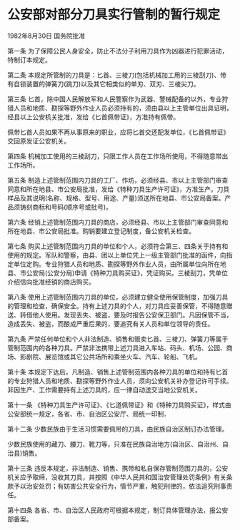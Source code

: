 # 公安部对部分刀具实行管制的暂行规定

1982年8月30日 国务院批准



第一条 为了保障公民人身安全，防止不法分子利用刀具作为凶器进行犯罪活动，特制订本规定。

第二条 本规定所管制的刀具是：匕首、三棱刀(包括机械加工用的三棱刮刀)、带有自锁装置的弹簧刀(跳刀)以及其它相类似的单刃、双刃、三棱尖刀。

第三条 匕首，除中国人民解放军和人民警察作为武器、警械配备的以外，专业狩猎人员和地质、勘探等野外作业人员必须持有的，须由县以上主管单位出具证明，经县以上公安机关批准，发给《匕首佩带证》，方准持有佩带。

佩带匕首人员如果不再从事原来的职业，应将匕首交还配发单位，《匕首佩带证》交回原发证公安机关。

第四条 机械加工使用的三棱刮刀，只限工作人员在工作场所使用，不得随意带出工作场所。

第五条 制造上述管制范围内刀具的工厂、作坊，必须经县、市以上主管部门审查同意和所在地县、市公安局批准，发给《特种刀具生产许可证》，方准生产。刀具样品及其说明(名称、规格、型号、用途、产量)须送所在地县、市公安局备案。产品须铸刻商标和号码(顺序号或批号)。

第六条 经销上述管制范围内刀具的商店，必须经县、市以上主管部门审查同意和所在地县、市公安局批准。购销要建立登记制度，备公安机关检查。

第七条 购买上述管制范围内刀具的单位和个人，必须符合第三、四条关于持有和使用的规定。军队和警察，由县、团以上单位凭上一级主管部门批准的函件，向指定单位定购。专业狩猎人员和地质、勘探等野外作业人员，由所属单位向所在地县、市公安局(公安分局)申请《特种刀具购买证》，凭证购买。三棱刮刀，凭单位介绍信向批准经销的商店购买。

第八条 使用上述管制范围内刀具的单位，必须建立健全使用保管制度，加强刀具的管理和检查，确保安全。持有上述刀具的个人，对刀具应妥善保管，不得随意赠送、转借他人使用。发现丢失、被盗，要及时报告公安保卫部门。凡因保管不当，造成丢失、被盗，而酿成严重后果的，要追究有关人员和单位领导的责任。

第九条 严禁任何单位和个人非法制造、销售和贩卖匕首、三棱刀、弹簧刀等属于管制范围内的各种刀具。严禁非法携带上述刀具进入车站、码头、机场、公园、商场、影剧院、展览馆或其它公共场所和乘坐火车、汽车、轮船、飞机。

第十条 本规定下达后，凡制造、销售上述管制范围内各种刀具的单位和持有匕首的专业狩猎人员和地质、勘探等野外作业人员，须向公安机关补办登记许可手续。非因生产、工作需要持有上述刀具的，应一律自动送交当地公安机关。

第十一条 《特种刀具生产许可证》、《匕道佩带证》和《特种刀具购买证》，样式由公安部统一规定，各省、市、自治区公安厅、局统一印制．

第十二条 少数民族由于生活习惯需要佩带的刀具，由民族自治区制订办法管理。

少数民族使用的藏刀、腰刀、靴刀等，只准在民族自治地方(自治区、自治州、自治县)销售。

第十三条 违反本规定，非法制造、销售、携带和私自保存管制范围刀具的，公安机关应予取缔，没收其刀具，并按照《中华人民共和国治安管理处罚条例》有关条款予以治安处罚；有妨害公共安全行为，情节严重，触犯刑律的，依法追究刑事责任。

第十四条 各省、市、自治区人民政府可根据本规定，制订具体管理办法，报公安部备案。